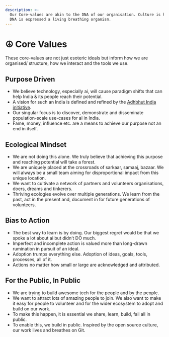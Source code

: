 ```yaml
---
description: >-
  Our Core-values are akin to the DNA of our organisation. Culture is how this
  DNA is expressed a living breathing organism.
---
```


# ☮ Core Values

These core-values are not just esoteric ideals but inform how we are organised/ structure, how we interact and the tools we use.

## Purpose Driven

* We believe technology, especially ai, will cause paradigm shifts that can help India & its people reach their potential.
* A vision for such an India is defined and refined by the [Adhbhut India initiative](https://app.gitbook.com/o/-Mi9QwJlsfb7xuxTBc0J/s/LYxrjqJDg0sJzSucIHRS/).
* Our singular focus is to discover, demonstrate and disseminate population-scale use-cases for ai in India.
* Fame, money, influence etc. are a means to achieve our purpose not an end in itself.

## Ecological Mindset

* We are not doing this alone. We truly believe that achieving this purpose and reaching potential will take a forest.
* We are uniquely placed at the crossroads of sarkaar, samaaj, bazaar. We will always be a small team aiming for disproportional impact from this unique location.
* We want to cultivate a network of partners and volunteers organisations, doers, dreams and tinkerers.
* Thriving ecologies evolve over multiple generations. We learn from the past, act in the present and, document in for future generations of volunteers.

## Bias to Action

* The best way to learn is by doing. Our biggest regret would be that we spoke a lot about ai but didn’t DO much.
* Imperfect and incomplete action is valued more than long-drawn rumination in pursuit of an ideal.
* Adoption trumps everything else. Adoption of ideas, goals, tools, processes, all of it.
* Actions no matter how small or large are acknowledged and attributed.&#x20;

## For the Public, In Public

* We are trying to build awesome tech for the people and by the people.
* We want to attract lots of amazing people to join. We also want to make it easy for people to volunteer and for the wider ecosystem to adopt and build on our work.
* To make this happen, it is essential we share, learn, build, fail all in public.
* To enable this, we build in public. Inspired by the open source culture, our work lives and breathes on Git.
